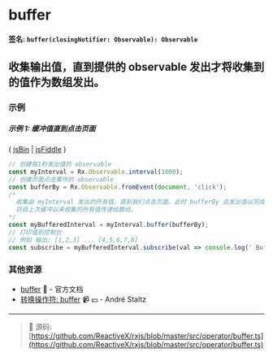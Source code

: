 # buffer

#### 签名: `buffer(closingNotifier: Observable): Observable`

## 收集输出值，直到提供的 observable 发出才将收集到的值作为数组发出。

### 示例

##### 示例 1: 缓冲值直到点击页面

( [jsBin](http://jsbin.com/fazimarajo/edit?js,console,output) | [jsFiddle](https://jsfiddle.net/btroncone/7451s67k/) )

```js
// 创建每1秒发出值的 observable
const myInterval = Rx.Observable.interval(1000);
// 创建页面点击事件的 observable
const bufferBy = Rx.Observable.fromEvent(document, 'click');
/*
  收集由 myInterval 发出的所有值，直到我们点击页面。此时 bufferBy 会发出值以完成缓存。
  将自上次缓冲以来收集的所有值传递给数组。
*/
const myBufferedInterval = myInterval.buffer(bufferBy);
// 打印值到控制台
// 例如 输出: [1,2,3] ... [4,5,6,7,8]
const subscribe = myBufferedInterval.subscribe(val => console.log(' Buffered Values:', val));
```


### 其他资源

* [buffer](http://cn.rx.js.org/class/es6/Observable.js~Observable.html#instance-method-buffer) :newspaper: - 官方文档
* [转换操作符: buffer](https://egghead.io/lessons/rxjs-transformation-operator-buffer?course=rxjs-beyond-the-basics-operators-in-depth) :video_camera: :dollar: - André Staltz

---
> :file_folder: 源码:  [https://github.com/ReactiveX/rxjs/blob/master/src/operator/buffer.ts](https://github.com/ReactiveX/rxjs/blob/master/src/operator/buffer.ts)
